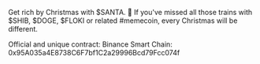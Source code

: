 Get rich by Christmas with $SANTA. 🎅
If you've missed all those trains with $SHIB, $DOGE, $FLOKI or related #memecoin, every Christmas will be different.

Official and unique contract:
Binance Smart Chain: 0x95A035a4E8738C6F7bf1C2a29996Bcd79Fcc074f

<!---
richsanta/richsanta is a ✨ special ✨ repository because its `README.md` (this file) appears on your GitHub profile.
You can click the Preview link to take a look at your changes.
--->
